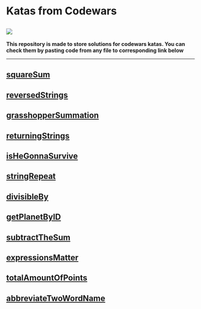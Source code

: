 # Katas from Codewars
![](https://www.qualified.io/shared/images/codewars-black-large-24a9d355.png)
---
**This repository is made to store solutions for codewars katas.
You can check them by pasting code from any file to corresponding link below** 

---
[squareSum](https://www.codewars.com/kata/515e271a311df0350d00000f/train/go)
---
[reversedStrings](https://www.codewars.com/kata/5168bb5dfe9a00b126000018/train/go)
---
[grasshopperSummation](https://www.codewars.com/kata/55d24f55d7dd296eb9000030/train/go)
---
[returningStrings](https://www.codewars.com/kata/55a70521798b14d4750000a4/train/go)
---
[isHeGonnaSurvive](https://www.codewars.com/kata/59ca8246d751df55cc00014c/train/go)
---
[stringRepeat](https://www.codewars.com/kata/57a0e5c372292dd76d000d7e/train/go)
---
[divisibleBy](https://www.codewars.com/kata/5545f109004975ea66000086/train/go)
---
[getPlanetByID](https://www.codewars.com/kata/515e188a311df01cba000003/train/go)
---
[subtractTheSum](https://www.codewars.com/kata/56c5847f27be2c3db20009c3/train/go)
---
[expressionsMatter](https://www.codewars.com/kata/5ae62fcf252e66d44d00008e/train/go)
---
[totalAmountOfPoints](https://www.codewars.com/kata/5bb904724c47249b10000131/train/go)
---
[abbreviateTwoWordName](https://www.codewars.com/kata/57eadb7ecd143f4c9c0000a3/train/go)
---